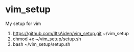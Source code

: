 # vim_setup
My setup for vim

1. https://github.com/IItsAiden/vim_setup.git ~/vim_setup
2. chmod +x ~/vim_setup/setup.sh
3. bash ~/vim_setup/setup.sh
